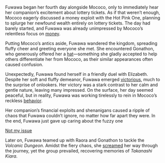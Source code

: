 Fuwawa began her fourth day alongside Mococo, only to immediately hear her companion’s excitement about lottery tickets. As if that weren’t enough, Mococo eagerly discussed a money exploit with the Hot Pink One, planning to splurge her newfound wealth entirely on lottery tickets. The day had barely started, and Fuwawa was already unimpressed by Mococo’s relentless focus on [money](https://www.youtube.com/live/cYvEiwlPkW0?feature=shared\&t=312).

Putting Mococo’s antics aside, Fuwawa wandered the kingdom, spreading fluffy cheer and greeting everyone she met. She encountered Gonathon, who generously offered her a [hat](https://www.youtube.com/live/cYvEiwlPkW0?feature=shared\&t=780)—something she gladly accepted to help others differentiate her from Mococo, as their similar appearances often caused confusion.

Unexpectedly, Fuwawa found herself in a friendly duel with Elizabeth. Despite her soft and fluffy demeanor, Fuwawa emerged [victorious](https://www.youtube.com/live/cYvEiwlPkW0?feature=shared\&t=1485), much to the surprise of onlookers. Her victory was a stark contrast to her calm and gentle nature, leaving many impressed. On the surface, her day seemed peaceful, but in reality, Fuwawa was working tirelessly to rein in Mococo’s reckless [behavior](https://www.youtube.com/live/cYvEiwlPkW0?feature=shared\&t=1061).

Her companion’s financial exploits and shenanigans caused a ripple of chaos that Fuwawa couldn’t ignore, no matter how far apart they were. In the end, Fuwawa just gave up caring about the fuzzy one

[Not my issue](#embed:https://www.youtube.com/live/cYvEiwlPkW0?feature=shared\&t=2121)

Later on, Fuwawa teamed up with Raora and Gonathon to tackle the *Volcanic Dungeon*. Amidst the fiery chaos, she [screamed](https://www.youtube.com/live/cYvEiwlPkW0?feature=shared\&t=6910) her way through the journey, yet the group prevailed, recovering memories of *Takanashi Kiara*.
